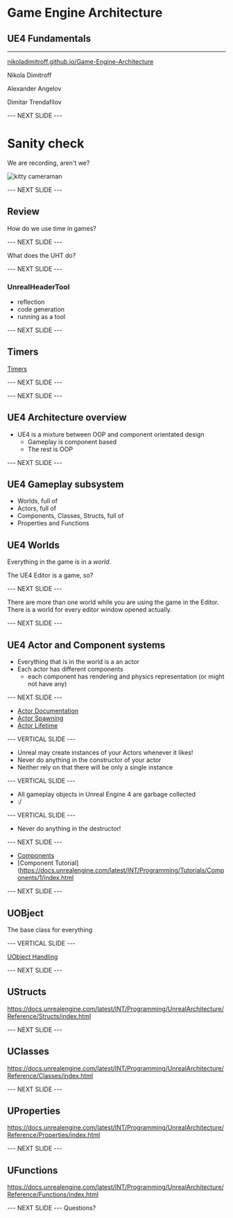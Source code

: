 # Game Engine Architecture

## UE4 Fundamentals

---------------------
[nikoladimitroff.github.io/Game-Engine-Architecture](http://nikoladimitroff.github.io/Game-Engine-Architecture)

Nikola Dimitroff
<a href="mailto:nikola@dimitroff.bg"><i class="fa fa-envelope-o"></i></a>
<a href="https://github.com/nikoladimitroff"><i class="fa fa-github"></i></a>
<a href="https://dimitroff.bg"><i class="fa fa-rss"></i></a>

Alexander Angelov
<a href="mailto:aleksandar.angelovv@gmail.com"><i class="fa fa-envelope-o"></i></a>
<a href="https://github.com/Alekssasho"><i class="fa fa-github"></i></a>

Dimitar Trendafilov
<a href="mailto:dimitar@coherent-labs.com"><i class="fa fa-envelope-o"></i></a>
<a href="https://github.com/dimitarcl"><i class="fa fa-github"></i></a>

--- NEXT SLIDE ---

# Sanity check

We are recording, aren't we?

![kitty cameraman](http://www.catster.com/wp-content/uploads/2015/06/335f4392f011a80324e09f5ace0b3f57.jpg)

--- NEXT SLIDE ---

## Review

How do we use time in games?

--- NEXT SLIDE ---

What does the UHT do?

--- NEXT SLIDE ---

### UnrealHeaderTool

* reflection
* code generation
* running as a tool


--- NEXT SLIDE ---

## Timers

[Timers](https://docs.unrealengine.com/latest/INT/Programming/UnrealArchitecture/Timers/index.html)

--- NEXT SLIDE ---

--- NEXT SLIDE ---

## UE4 Architecture overview

* UE4 is a mixture between OOP and component orientated design
  - Gameplay is component based
  - The rest is OOP

--- NEXT SLIDE ---
## UE4 Gameplay subsystem

- Worlds, full of
- Actors, full of
- Components, Classes, Structs, full of 
- Properties and Functions

## UE4 Worlds

Everything in the game is in a *world*.

The UE4 Editor is a game, so?

--- NEXT SLIDE ---

There are more than one world while you are using the game in the Editor. There
is a world for every editor window opened actually.

--- NEXT SLIDE ---

## UE4 Actor and Component systems

* Everything that is in the world is a an actor
* Each actor has different components
    * each component has rendering and physics representation (or might not have
      any) 

--- NEXT SLIDE ---

- [Actor Documentation](https://docs.unrealengine.com/latest/INT/Programming/UnrealArchitecture/Actors/index.html)
- [Actor Spawning](https://docs.unrealengine.com/latest/INT/Programming/UnrealArchitecture/Actors/Spawning/index.html)
- [Actor Lifetime](https://docs.unrealengine.com/latest/INT/Programming/UnrealArchitecture/Actors/ActorLifecycle/index.html)

--- VERTICAL SLIDE ---

- Unreal may create instances of your Actors whenever it likes!
- Never do anything in the constructor of your actor
- Neither rely on that there will be only a single instance

--- VERTICAL SLIDE ---

- All gameplay objects in Unreal Engine 4 are garbage collected
- :/

--- VERTICAL SLIDE ---

- Never do anything in the destructor!

--- NEXT SLIDE ---

- [Components](https://docs.unrealengine.com/latest/INT/Programming/UnrealArchitecture/Actors/Components/index.html)
- [Component Tutorial](https://docs.unrealengine.com/latest/INT/Programming/Tutorials/Components/1/index.html

--- NEXT SLIDE ---

## UOBject

The base class for everything

--- VERTICAL SLIDE ---

[UObject Handling](https://docs.unrealengine.com/latest/INT/Programming/UnrealArchitecture/Objects/Optimizations/index.html)


--- NEXT SLIDE ---
## UStructs

https://docs.unrealengine.com/latest/INT/Programming/UnrealArchitecture/Reference/Structs/index.html

--- NEXT SLIDE ---
## UClasses

https://docs.unrealengine.com/latest/INT/Programming/UnrealArchitecture/Reference/Classes/index.html

--- NEXT SLIDE ---
## UProperties

https://docs.unrealengine.com/latest/INT/Programming/UnrealArchitecture/Reference/Properties/index.html

--- NEXT SLIDE ---
## UFunctions

https://docs.unrealengine.com/latest/INT/Programming/UnrealArchitecture/Reference/Functions/index.html

--- NEXT SLIDE ---
Questions?

